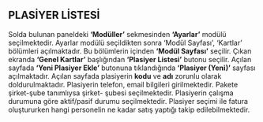 
## PLASİYER LİSTESİ

Solda bulunan paneldeki **‘Modüller’** sekmesinden **‘Ayarlar’** modülü seçilmektedir. Ayarlar modülü seçildikten sonra ‘Modül Sayfası’, ‘Kartlar’ bölümleri açılmaktadır. Bu bölümlerin içinden **‘Modül Sayfası’** seçilir. Çıkan ekranda **‘Genel Kartlar’** başlığından **‘Plasiyer Listesi’** butonu seçilir. Açılan sayfada **‘Yeni Plasiyer Ekle’** butonuna tıklandığında **‘Plasiyer (Yeni)’** sayfası açılmaktadır. Açılan sayfada plasiyerin **kodu** ve **adı** zorunlu olarak doldurulmaktadır. Plasiyerin telefon, email bilgileri girilmektedir. Pakete şirket-şube tanımlıysa şirket- şubesi seçilmektedir. Plasiyerin çalışma durumuna göre aktif/pasif durumu seçilmektedir. Plasiyer seçimi ile fatura oluştururken hangi personelin ne kadar satış yaptığı takip edilebilmektedir.

